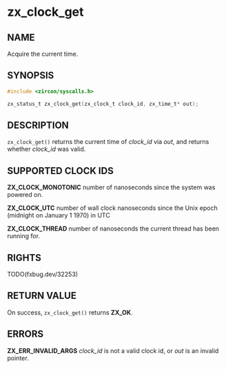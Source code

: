 # zx_clock_get

## NAME

<!-- Updated by update-docs-from-fidl, do not edit. -->

Acquire the current time.

## SYNOPSIS

<!-- Updated by update-docs-from-fidl, do not edit. -->

```c
#include <zircon/syscalls.h>

zx_status_t zx_clock_get(zx_clock_t clock_id, zx_time_t* out);
```

## DESCRIPTION

`zx_clock_get()` returns the current time of *clock_id* via
*out*, and returns whether *clock_id* was valid.

## SUPPORTED CLOCK IDS

**ZX_CLOCK_MONOTONIC** number of nanoseconds since the system was powered on.

**ZX_CLOCK_UTC** number of wall clock nanoseconds since the Unix epoch (midnight on January 1 1970) in UTC

**ZX_CLOCK_THREAD** number of nanoseconds the current thread has been running for.

## RIGHTS

<!-- Updated by update-docs-from-fidl, do not edit. -->

TODO(fxbug.dev/32253)

## RETURN VALUE

On success, `zx_clock_get()` returns **ZX_OK**.

## ERRORS

**ZX_ERR_INVALID_ARGS**  *clock_id* is not a valid clock id, or *out* is an invalid pointer.
